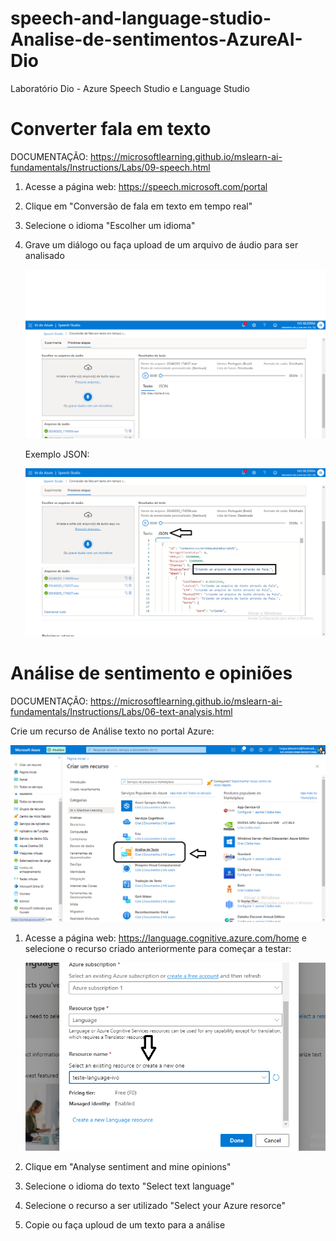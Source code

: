 # speech-and-language-studio-Analise-de-sentimentos-AzureAI-Dio
Laboratório Dio - Azure Speech Studio e Language Studio 

# Converter fala em texto 

DOCUMENTAÇÃO: https://microsoftlearning.github.io/mslearn-ai-fundamentals/Instructions/Labs/09-speech.html

1. Acesse a página web: https://speech.microsoft.com/portal  
2. Clique em "Conversão de fala em texto em tempo real"  
3. Selecione o idioma "Escolher um idioma"  
4. Grave um diálogo ou faça upload de um arquivo de áudio para ser analisado

   ![Fala para Texto](https://github.com/IvoJucaBezerra/speech-and-language-studio-Analise-de-sentimentos-AzureAI-Dio/blob/main/output/falaParaTexto.png)

   Exemplo JSON:

   ![Tela JSON](https://github.com/IvoJucaBezerra/speech-and-language-studio-Analise-de-sentimentos-AzureAI-Dio/blob/main/output/falaParaTexto2.png)


# Análise de sentimento e opiniões  

DOCUMENTAÇÃO: https://microsoftlearning.github.io/mslearn-ai-fundamentals/Instructions/Labs/06-text-analysis.html

Crie um recurso de Análise texto no portal Azure:

![Criando Recurso](https://github.com/IvoJucaBezerra/speech-and-language-studio-Analise-de-sentimentos-AzureAI-Dio/blob/main/outputs-languageStudio/criarRecursoAnaliseTexto.png)


 
1. Acesse a página web: https://language.cognitive.azure.com/home
   e selecione o recurso criado anteriormente para começar a testar:

   ![Selecionar recurso criado](https://github.com/IvoJucaBezerra/speech-and-language-studio-Analise-de-sentimentos-AzureAI-Dio/blob/main/outputs-languageStudio/selecionandoRecursoCriado.png)
   
3. Clique em "Analyse sentiment and mine opinions"  
4. Selecione o idioma do texto "Select text language"  
5. Selecione o recurso a ser utilizado "Select your Azure resorce"  
6. Copie ou faça uploud de um texto para a análise  
